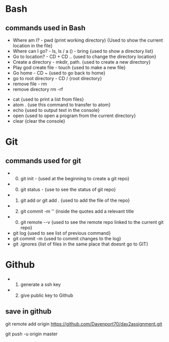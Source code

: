 # Bash
## commands used in Bash
- Where am I? - pwd (print working directory) {Used to show the current location in the file}
- Where can I go?  - ls, ls / a () - bring {used to show a directory list}
- Go to location? - CD <path> + CD .. {used to change the directory location}
- Create a directory - mkdir, path. {used to create a new directory}
- Play god create file - touch <path> {used to make a new file}
- Go home - CD ~ {used to go back to home}
- go to root directory - CD / {root directory}
- remove file - rm <file>
- remove directory rm -rf <dir>
- cat <file> {used to print a list from files}
- atom . {use this command to transfer to atom}
- echo {used to output text in the console}
- open {used to open a program from the current directory}
- clear {clear the console}

# Git
## commands used for git

- 0) git init - {used at the beginning to create a git repo}
- 0) git status - {use to see the status of git repo}
- 1) git add <file> or git add . {used to add the file of the repo}
- 2) git commit -m '' (inside the quotes add a relevant title
- 0) git remote --v {used to see the remote repo linked to the current git repo}
- git log {used to see list of previous command}
- git commit -m {used to commit changes to the log}
- git .ignores {list of files in the same place that doesnt go to GIT}

# Github

- 1) generate a ssh key
- 2) give public key to Github

## save in github

git remote add origin https://github.com/Davenport70/day2assignment.git

git push -u origin master
